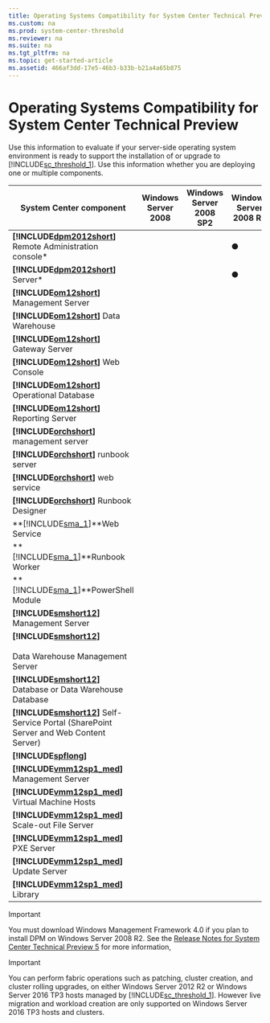 ```yaml
---
title: Operating Systems Compatibility for System Center Technical Preview
ms.custom: na
ms.prod: system-center-threshold
ms.reviewer: na
ms.suite: na
ms.tgt_pltfrm: na
ms.topic: get-started-article
ms.assetid: 466af3dd-17e5-46b3-b33b-b21a4a65b875
---
```

# Operating Systems Compatibility for System Center Technical Preview
Use this information to evaluate if your server\-side operating system environment is ready to support the installation of or upgrade to [!INCLUDE[sc_threshold_1](../Token/sc_threshold_1_md.md)]. Use this information whether you are deploying one or multiple components.

|System Center  component|Windows Server 2008|Windows Server 2008 SP2|Windows Server 2008 R2|Windows Server 2008 R2 SP1|[!INCLUDE[win8_server_1](../Token/win8_server_1_md.md)] Standard, Datacenter|[!INCLUDE[winblue_server_2](../Token/winblue_server_2_md.md)] Standard, Datacenter|[!INCLUDE[winthreshold_server_1](../Token/winthreshold_server_1_md.md)]\(Server with Desktop Experience\)|[!INCLUDE[winthreshold_server_1](../Token/winthreshold_server_1_md.md)]|[!INCLUDE[winthreshold_server_1](../Token/winthreshold_server_1_md.md)] Nano Server|
|----------------------------|-----------------------|---------------------------|--------------------------|------------------------------|--------------------------------------------------------------------------------|--------------------------------------------------------------------------------------|-------------------------------------------------------------------------------------------------------------|---------------------------------------------------------------------------|---------------------------------------------------------------------------------------|
|**[!INCLUDE[dpm2012short](../Token/dpm2012short_md.md)]** Remote Administration console\*|||●|●|●|●|●|||
|**[!INCLUDE[dpm2012short](../Token/dpm2012short_md.md)]** Server\*|||●|●|●|●|●|●||
|**[!INCLUDE[om12short](../Token/om12short_md.md)]** Management Server||||||●|●|||
|**[!INCLUDE[om12short](../Token/om12short_md.md)]** Data Warehouse||||||●|●|||
|**[!INCLUDE[om12short](../Token/om12short_md.md)]** Gateway Server||||||●|●|||
|**[!INCLUDE[om12short](../Token/om12short_md.md)]** Web Console||||||●|●|||
|**[!INCLUDE[om12short](../Token/om12short_md.md)]** Operational Database||||||●|●|||
|**[!INCLUDE[om12short](../Token/om12short_md.md)]** Reporting Server||||||●|●|||
|**[!INCLUDE[orchshort](../Token/orchshort_md.md)]** management server||||||●|●|||
|**[!INCLUDE[orchshort](../Token/orchshort_md.md)]** runbook server||||||●|●|||
|**[!INCLUDE[orchshort](../Token/orchshort_md.md)]** web service||||||●|●|||
|**[!INCLUDE[orchshort](../Token/orchshort_md.md)]** Runbook Designer||||||●|●|||
|**[!INCLUDE[sma_1](../Token/sma_1_md.md)]**Web Service|||||||●|●||
|**[!INCLUDE[sma_1](../Token/sma_1_md.md)]**Runbook Worker|||||||●|●||
|**[!INCLUDE[sma_1](../Token/sma_1_md.md)]**PowerShell Module|||||||●|●||
|**[!INCLUDE[smshort12](../Token/smshort12_md.md)]** Management Server||||||●|●|||
|**[!INCLUDE[smshort12](../Token/smshort12_md.md)]**<br /><br />Data Warehouse Management Server||||||●|●|||
|**[!INCLUDE[smshort12](../Token/smshort12_md.md)]** Database or Data Warehouse Database||||||●|●|||
|**[!INCLUDE[smshort12](../Token/smshort12_md.md)]** Self\-Service Portal \(SharePoint Server and Web Content Server\)||||||●|●|||
|**[!INCLUDE[spflong](../Token/spflong_md.md)]**|||||||●|●||
|**[!INCLUDE[vmm12sp1_med](../Token/vmm12sp1_med_md.md)]** Management Server|||||||●|||
|**[!INCLUDE[vmm12sp1_med](../Token/vmm12sp1_med_md.md)]** Virtual Machine Hosts||||||●|●||●|
|**[!INCLUDE[vmm12sp1_med](../Token/vmm12sp1_med_md.md)]** Scale\-out File Server||||||●|●||●|
|**[!INCLUDE[vmm12sp1_med](../Token/vmm12sp1_med_md.md)]** PXE Server||||||●|●|||
|**[!INCLUDE[vmm12sp1_med](../Token/vmm12sp1_med_md.md)]** Update Server||||||●|●|||
|**[!INCLUDE[vmm12sp1_med](../Token/vmm12sp1_med_md.md)]** Library||||||●|●|||

> [!IMPORTANT]
> You must download Windows Management Framework 4.0 if you plan to install DPM on Windows Server 2008 R2. See the [Release Notes for System Center Technical Preview 5](../get-started/Release-Notes-for-System-Center-Technical-Preview-5.md) for more information,

> [!IMPORTANT]
> You can perform  fabric operations such as patching, cluster creation, and cluster rolling upgrades, on either Windows Server 2012 R2 or Windows Server 2016 TP3 hosts managed  by [!INCLUDE[sc_threshold_1](../Token/sc_threshold_1_md.md)]. However   live migration and workload creation are only supported on Windows Server 2016 TP3 hosts and clusters.



